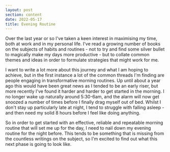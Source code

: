 ```yaml
---
layout: post
section: content
date: 2022-05-17
title: Evening Routine
---
```


Over the last year or so I've taken a keen interest in maximising my time, both at work and in my personal life. I've read a growing number of books on the subjects of habits and routines - not to try and find some silver bullet to magically make my days more productive - but to collate common themes and ideas in order to formulate strategies that might work for me.

I want to write a lot more about this journey and what I am hoping to achieve, but in the first instance a lot of the common threads I'm finding are people engaging in transformative morning routines. Up until about a year ago this would have been great news as I tended to be an early riser, but more recently I've found it harder and harder to get started in the morning. I no longer wake up naturally around 5:30-6am, and the alarm will now get snoozed a number of times before I finally drag myself out of bed. Whilst I don't stay up particularly late at night, I tend to struggle with falling asleep - and then need my solid 8 hours before I feel like doing anything.

So in order to get started with an effective, reliable and repeatable morning routine that will set me up for the day, I need to nail down my evening routine for the night before.  This tends to be something that is missing from the countless writings on the subject, so I'm excited to find out what this next phase is going to look like.
